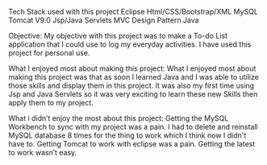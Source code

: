 Tech Stack used with this project
Eclipse
Html/CSS/Bootstrap/XML
MySQL
Tomcat V9.0
Jsp/Java Servlets
MVC Design Pattern
Java

Objective:
 My objective with this project was to make a To-do List application that I could use to log my everyday activities. I have used this project for personal use.

What I enjoyed most about making this project:
What I enjoyed most about making this project was that as soon I learned Java and I was able to utilize those skills and display them in this project. It was also my first time using Jsp and Java Servlets so it was very exciting to learn these new Skills then apply them to my project.

What i didn’t enjoy the most about this project:
 Getting the MySQL Workbench to sync with my project was a pain. I had to delete and reinstall MySQL database 8 times for the thing to work which I think now I didn't have to.
Getting Tomcat to work with eclipse was a pain. Getting the latest to work wasn’t easy.

